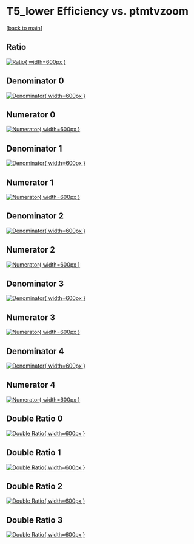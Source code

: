 # T5_lower Efficiency vs. ptmtvzoom

[[back to main](./)]



## Ratio

[![Ratio](../mtv/var/T5_lower_base_0_-1_eff_ptmtvzoom.png){ width=600px }](../mtv/var/T5_lower_base_0_-1_eff_ptmtvzoom.pdf)

## Denominator 0

[![Denominator](../mtv/den/T5_lower_base_0_-1_eff_ptmtvzoom_den0.png){ width=600px }](../mtv/den/T5_lower_base_0_-1_eff_ptmtvzoom_den0.pdf)

## Numerator 0

[![Numerator](../mtv/num/T5_lower_base_0_-1_eff_ptmtvzoom_num0.png){ width=600px }](../mtv/num/T5_lower_base_0_-1_eff_ptmtvzoom_num0.pdf)

## Denominator 1

[![Denominator](../mtv/den/T5_lower_base_0_-1_eff_ptmtvzoom_den1.png){ width=600px }](../mtv/den/T5_lower_base_0_-1_eff_ptmtvzoom_den1.pdf)

## Numerator 1

[![Numerator](../mtv/num/T5_lower_base_0_-1_eff_ptmtvzoom_num1.png){ width=600px }](../mtv/num/T5_lower_base_0_-1_eff_ptmtvzoom_num1.pdf)

## Denominator 2

[![Denominator](../mtv/den/T5_lower_base_0_-1_eff_ptmtvzoom_den2.png){ width=600px }](../mtv/den/T5_lower_base_0_-1_eff_ptmtvzoom_den2.pdf)

## Numerator 2

[![Numerator](../mtv/num/T5_lower_base_0_-1_eff_ptmtvzoom_num2.png){ width=600px }](../mtv/num/T5_lower_base_0_-1_eff_ptmtvzoom_num2.pdf)

## Denominator 3

[![Denominator](../mtv/den/T5_lower_base_0_-1_eff_ptmtvzoom_den3.png){ width=600px }](../mtv/den/T5_lower_base_0_-1_eff_ptmtvzoom_den3.pdf)

## Numerator 3

[![Numerator](../mtv/num/T5_lower_base_0_-1_eff_ptmtvzoom_num3.png){ width=600px }](../mtv/num/T5_lower_base_0_-1_eff_ptmtvzoom_num3.pdf)

## Denominator 4

[![Denominator](../mtv/den/T5_lower_base_0_-1_eff_ptmtvzoom_den4.png){ width=600px }](../mtv/den/T5_lower_base_0_-1_eff_ptmtvzoom_den4.pdf)

## Numerator 4

[![Numerator](../mtv/num/T5_lower_base_0_-1_eff_ptmtvzoom_num4.png){ width=600px }](../mtv/num/T5_lower_base_0_-1_eff_ptmtvzoom_num4.pdf)

## Double Ratio 0

[![Double Ratio](../mtv/ratio/T5_lower_base_0_-1_eff_ptmtvzoom_ratio0.png){ width=600px }](../mtv/ratio/T5_lower_base_0_-1_eff_ptmtvzoom_ratio0.pdf)

## Double Ratio 1

[![Double Ratio](../mtv/ratio/T5_lower_base_0_-1_eff_ptmtvzoom_ratio1.png){ width=600px }](../mtv/ratio/T5_lower_base_0_-1_eff_ptmtvzoom_ratio1.pdf)

## Double Ratio 2

[![Double Ratio](../mtv/ratio/T5_lower_base_0_-1_eff_ptmtvzoom_ratio2.png){ width=600px }](../mtv/ratio/T5_lower_base_0_-1_eff_ptmtvzoom_ratio2.pdf)

## Double Ratio 3

[![Double Ratio](../mtv/ratio/T5_lower_base_0_-1_eff_ptmtvzoom_ratio3.png){ width=600px }](../mtv/ratio/T5_lower_base_0_-1_eff_ptmtvzoom_ratio3.pdf)

